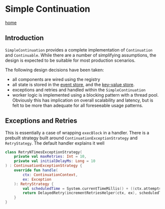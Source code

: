# Simple Continuation

[home](../README.md)

## Introduction

`SimpleContinuation` provides a complete implementation of `Continuation` and `Continuable`. While there are a number of
simplifying assumptions, the design is expected to be suitable for most production scenarios.

The following design decisions have been taken:

* all components are wired using the registry
* all state is stored in the [event store](https://github.com/dreifadotapp/simple-event-store), and
  the [key-value store](https://github.com/dreifadotapp/simple-kv-store).
* exceptions and retries and handled within the `SimpleContinuation`
* worker logic is implemented using a blocking pattern with a thread pool. Obviously this has implication on overall
  scalability and latency, but is felt to be more than adequate for all foreseeable usage patterns.

## Exceptions and Retries

This is essentially a case of wrapping `execBlock` in a handler. There is a prebuilt strategy built
around `ContinuationExceptionStrategy` and `RetryStategy`. The default handler explains it well

```kotlin
class RetryNTimesExceptionStrategy(
    private val maxRetries: Int = 10,
    private val initialDelayMs: Long = 10
) : ContinuationExceptionStrategy {
    override fun handle(
        ctx: ContinuationContext,
        ex: Exception
    ): RetryStrategy {
        val scheduledTime = System.currentTimeMillis() + ((ctx.attempts + 1) * initialDelayMs)
        return DelayedRetry(incrementRetriesHelper(ctx, ex), scheduledTime, maxRetries)
    }
}
```

